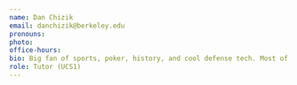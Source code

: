 ```yaml
---
name: Dan Chizik
email: danchizik@berkeley.edu
pronouns: 
photo: 
office-hours: 
bio: Big fan of sports, poker, history, and cool defense tech. Most of all, I love seeing data's role in everything in the world. 
role: Tutor (UCS1)
---
```

